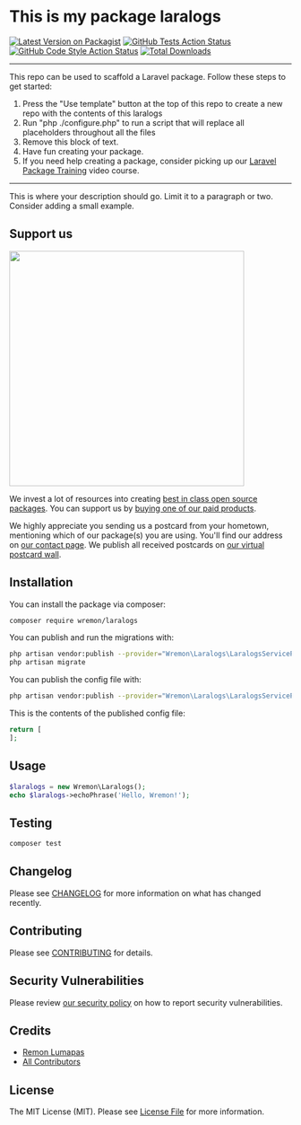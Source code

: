 # This is my package laralogs

[![Latest Version on Packagist](https://img.shields.io/packagist/v/wremon/laralogs.svg?style=flat-square)](https://packagist.org/packages/wremon/laralogs)
[![GitHub Tests Action Status](https://img.shields.io/github/workflow/status/wremon/laralogs/run-tests?label=tests)](https://github.com/wremon/laralogs/actions?query=workflow%3Arun-tests+branch%3Amain)
[![GitHub Code Style Action Status](https://img.shields.io/github/workflow/status/wremon/laralogs/Check%20&%20fix%20styling?label=code%20style)](https://github.com/wremon/laralogs/actions?query=workflow%3A"Check+%26+fix+styling"+branch%3Amain)
[![Total Downloads](https://img.shields.io/packagist/dt/wremon/laralogs.svg?style=flat-square)](https://packagist.org/packages/wremon/laralogs)

---
This repo can be used to scaffold a Laravel package. Follow these steps to get started:

1. Press the "Use template" button at the top of this repo to create a new repo with the contents of this laralogs
2. Run "php ./configure.php" to run a script that will replace all placeholders throughout all the files
3. Remove this block of text.
4. Have fun creating your package.
5. If you need help creating a package, consider picking up our <a href="https://laravelpackage.training">Laravel Package Training</a> video course.
---

This is where your description should go. Limit it to a paragraph or two. Consider adding a small example.

## Support us

[<img src="https://github-ads.s3.eu-central-1.amazonaws.com/laralogs.jpg?t=1" width="419px" />](https://spatie.be/github-ad-click/laralogs)

We invest a lot of resources into creating [best in class open source packages](https://spatie.be/open-source). You can support us by [buying one of our paid products](https://spatie.be/open-source/support-us).

We highly appreciate you sending us a postcard from your hometown, mentioning which of our package(s) you are using. You'll find our address on [our contact page](https://spatie.be/about-us). We publish all received postcards on [our virtual postcard wall](https://spatie.be/open-source/postcards).

## Installation

You can install the package via composer:

```bash
composer require wremon/laralogs
```

You can publish and run the migrations with:

```bash
php artisan vendor:publish --provider="Wremon\Laralogs\LaralogsServiceProvider" --tag="laralogs-migrations"
php artisan migrate
```

You can publish the config file with:
```bash
php artisan vendor:publish --provider="Wremon\Laralogs\LaralogsServiceProvider" --tag="laralogs-config"
```

This is the contents of the published config file:

```php
return [
];
```

## Usage

```php
$laralogs = new Wremon\Laralogs();
echo $laralogs->echoPhrase('Hello, Wremon!');
```

## Testing

```bash
composer test
```

## Changelog

Please see [CHANGELOG](CHANGELOG.md) for more information on what has changed recently.

## Contributing

Please see [CONTRIBUTING](.github/CONTRIBUTING.md) for details.

## Security Vulnerabilities

Please review [our security policy](../../security/policy) on how to report security vulnerabilities.

## Credits

- [Remon Lumapas](https://github.com/wremon)
- [All Contributors](../../contributors)

## License

The MIT License (MIT). Please see [License File](LICENSE.md) for more information.
